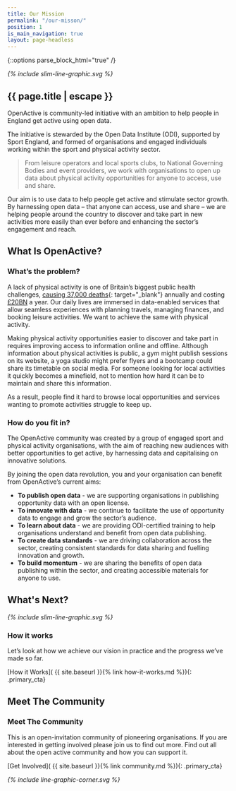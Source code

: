 ```yaml
---
title: Our Mission
permalink: "/our-misson/"
position: 1
is_main_navigation: true
layout: page-headless
---
```


{::options parse_block_html="true" /}


<!--  ---------------->
<!-- HERO BLOCK -->
<!--  ---------------->
<article markdown="0" class="hero--simple">
<i class="line-graphic">{% include slim-line-graphic.svg %}</i>
<div class="one">
<h1>{{ page.title | escape }}</h1>
<p>OpenActive is community-led initiative with an ambition to help people in England get active using open data. </p>
<p>The initiative is stewarded by the Open Data Institute (ODI), supported by Sport England, and formed of organisations and engaged individuals working within the sport and physical activity sector.</p>
</div>
</article>

<!--  ---------------->
<!-- TEXT BLOCK -->
<!--  ---------------->
<article>
<div class="one">

<blockquote>
From leisure operators and local sports clubs, to National Governing Bodies and event providers, we work with organisations to open up data about physical activity opportunities for anyone to access, use and share.
</blockquote>

Our aim is to use data to help people get active and stimulate sector growth.
By harnessing open data – that anyone can access, use and share – we are helping people around the country to discover and take part in new activities more easily than ever before and enhancing the sector’s engagement and reach.
</div>
</article>




<!--  ---------------->
<!-- FIFTY-TEXT BLOCK -->
<!--  ---------------->
<article class="title-row">
<h2 class="sub-heading-two">What Is OpenActive?</h2>
<div class="two">

### What’s the problem?
A lack of physical activity is one of Britain’s biggest public health challenges, [causing 37,000 deaths](http://webarchive.nationalarchives.gov.uk/20170106081014/http://www.apho.org.uk/RESOURCE/VIEW.ASPX?RID=123459){: target="_blank"} annually and costing [£20BN](https://www.gov.uk/government/uploads/system/uploads/attachment_data/file/279657/moving_living_more_inspired_2012.pdf) a year.
Our daily lives are immersed in data-enabled services that allow seamless experiences with planning travels, managing finances, and booking leisure activities. We want to achieve the same with physical activity.

Making physical activity opportunities easier to discover and take part in requires improving access to information online and offline. Although information about physical activities is public, a gym might publish sessions on its website, a yoga studio might prefer flyers and a bootcamp could share its timetable on social media. For someone looking for local activities it quickly becomes a minefield, not to mention how hard it can be to maintain and share this information.

As a result, people find it hard to browse local opportunities and services wanting to promote activities struggle to keep up.


</div>
<div class="two">

### How do you fit in?
The OpenActive community was created by a group of engaged sport and physical activity organisations, with the aim of reaching new audiences with better opportunities to get active, by harnessing data and capitalising on innovative solutions. 

By joining the open data revolution, you and your organisation can benefit from OpenActive’s current aims:
* **To publish open data** - we are supporting organisations in publishing opportunity data with an open license.
* **To innovate with data** - we continue to facilitate the use of opportunity data to engage and grow the sector’s audience.
* **To learn about data** - we are providing ODI-certified training to help organisations understand and benefit from open data publishing.
* **To create data standards** - we are driving collaboration across the sector, creating consistent standards for data sharing and fuelling innovation and growth.
* **To build momentum** - we are sharing the benefits of open data publishing within the sector, and creating accessible materials for anyone to use.


</div>
</article>


<!--  ---------------->
<!-- HOW IT WORKS CALL TO ACTION -->
<!--  ---------------->
<article markdown="0" class="call_to_action--full-width">
<h2 class="sub-heading-two">What's Next?</h2>
<i class="line-graphic">{% include slim-line-graphic.svg %}</i>
<div markdown="1" class="one">

### How it works
Let’s look at how we achieve our vision in practice and the progress we’ve made so far.

[How it Works]( {{ site.baseurl }}{% link how-it-works.md %}){: .primary_cta}

</div>
<figure>
<div class="mask"></div>
<div class="triangle"></div>
<div class="stripe"></div>
<div class="image" style="background: url({{ site.baseurl }}/assets/images/sideplank.jpg)center center / cover no-repeat;"></div>
</figure>
</article>


<!--  ---------------->
<!-- COMMUNITY CALL TO ACTION -->
<!--  ---------------->
<article class="call_to_action--wide">
<h2 class="sub-heading-two">Meet The Community</h2>

<div class="one">

### Meet The Community
This is an open-invitation community of pioneering organisations. If you are interested in getting involved please join us to find out more.
Find out all about the open active community and how you can support it.

[Get Involved]( {{ site.baseurl }}{% link community.md %}){: .primary_cta}

<i class="line-graphic">{% include line-graphic-corner.svg %}</i>

</div>
</article>
